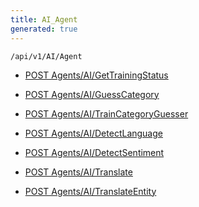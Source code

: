 ```yaml
---
title: AI_Agent
generated: true
---
```


```http
/api/v1/AI/Agent
```




* [POST Agents/AI/GetTrainingStatus](v1AIAgent_GetTrainingStatus.md)

* [POST Agents/AI/GuessCategory](v1AIAgent_GuessCategory.md)

* [POST Agents/AI/TrainCategoryGuesser](v1AIAgent_TrainCategoryGuesser.md)

* [POST Agents/AI/DetectLanguage](v1AIAgent_DetectLanguage.md)

* [POST Agents/AI/DetectSentiment](v1AIAgent_DetectSentiment.md)

* [POST Agents/AI/Translate](v1AIAgent_Translate.md)

* [POST Agents/AI/TranslateEntity](v1AIAgent_TranslateEntity.md)